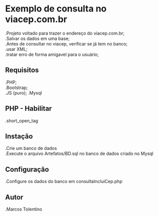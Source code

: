 # Exemplo de consulta no viacep.com.br  
  
.Projeto voltado para trazer o endereço do viacep.com.br;  
.Salvar os dados em uma base;    
.Antes de consultar no viacep, verificar se já tem no banco;  
.usar XML;  
.tratar erro de forma amigavel para o usuário;  

## Requisitos  
  
.PHP;  
.Bootstrap;      
.JS (puro); 
.Mysql   

## PHP - Habilitar

.short_open_tag

## Instação

.Crie um banco de dados  
.Execute o arquivo Artefatos/BD.sql no banco de dados criado no Mysql

## Configuração

.Configure os dados do banco em consultaIncluiCep.php

## Autor

.Marcos Tolentino